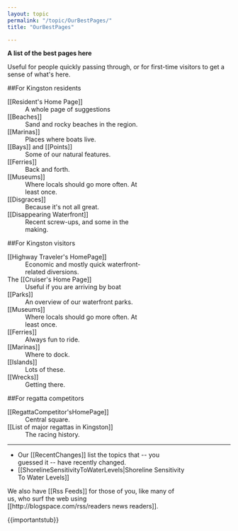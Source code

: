 ```yaml
---
layout: topic
permalink: "/topic/OurBestPages/"
title: "OurBestPages"

---
```


<strong>A  list of the best pages here</strong>

Useful for people quickly passing through, or for first-time visitors to get a sense of what's here.

<div class="floatleft" style="width:310px;padding:0 7px 0 0;">
##For Kingston residents
<dl>
 <dt>[[Resident's Home Page]]</dt><dd>A whole page of suggestions</dd>
 <dt>[[Beaches]]</dt> <dd>Sand and rocky beaches in the region.    </dd>
 <dt>[[Marinas]]</dt> <dd>Places where boats live.  </dd>
 <dt>[[Bays]] and [[Points]]</dt> <dd>Some of our natural features.   </dd>
 <dt>[[Ferries]]</dt> <dd>Back and forth.</dd>
 <dt>[[Museums]]</dt> <dd> Where locals should go more often.  At least once.</dd>
 <dt>[[Disgraces]]</dt> <dd>Because it's not all great.</dd>
 <dt>[[Disappearing Waterfront]]</dt><dd>Recent screw-ups, and some in the making.</dd>
</dl></div>
<div class="floatleft" style="width:310px;padding:0 7px 0 0;">
##For Kingston visitors
<dl>
 <dt>[[Highway Traveler's HomePage]]</dt><dd>Economic and mostly quick waterfront-related diversions.</dd>
 <dt>The [[Cruiser's Home Page]]</dt><dd>Useful if you are arriving by boat</dd>
 <dt>[[Parks]]</dt> <dd>An overview of our waterfront parks.</dd>
 <dt>[[Museums]]</dt> <dd> Where locals should go more often.  At least once.   </dd>
 <dt>[[Ferries]]</dt> <dd>Always fun to ride.  </dd>
 <dt>[[Marinas]]</dt> <dd>Where to dock.  </dd>
 <dt>[[Islands]]</dt> <dd>Lots of these.   </dd>
 <dt>[[Wrecks]]</dt> <dd>Getting there.   </dd>
</dl>
</div>
<div class="floatleft" style="width:310px;padding:0 7px 0 0;">
##For regatta competitors
<dl>
 <dt>[[RegattaCompetitor'sHomePage]]</dt> <dd>Central square.  </dd>
 <dt>[[List of major regattas in Kingston]]</dt> <dd>The racing history.  </dd>
</dl>
</div>

----

<div class="clearboth floatleft" style="width:400;padding:0 7px 0 0;">
<ul>
<li> Our [[RecentChanges]] list the topics that -- you guessed it -- have recently changed.

<li>   [[ShorelineSensitivityToWaterLevels|Shoreline Sensitivity To Water Levels]]
</ul>
We also have [[Rss Feeds]] for those of you, like many of us, who surf the web using [[http://blogspace.com/rss/readers news readers]].
</div>

{{importantstub}}

